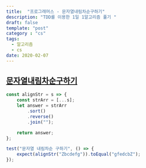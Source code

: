 ```yaml
---
title:  "프로그래머스 - 문자열내림차순구하기"
description: "TDD를 이용한 1일 1알고리즘 풀기 "
draft: false
template: "post"
category : "cs" 
tags:
  - 알고리즘
  - cs
date: 2020-02-07
---
```


## [문자열내림차순구하기](https://programmers.co.kr/learn/courses/30/lessons/12917)

```js
const alignStr = s => {
    const strArr = [...s];
    let answer = strArr
        .sort()
        .reverse()
        .join("");

    return answer;
};

test("문자열 내림차순 구하기", () => {
    expect(alignStr("Zbcdefg")).toEqual("gfedcbZ");
});
```
